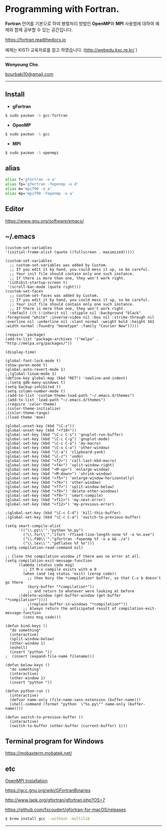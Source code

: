 # Programming with Fortran.

**Fortran** 언어를 기본으로 하여 병렬처리 방법인 **OpenMP**와 **MPI** 사용법에 대하여 예제와 함께 공부할 수 있는 공간입니다.

<a href="https://fortran.readthedocs.io" target="_blank"> https://fortran.readthedocs.io </a>

예제는 KISTI 교육자료를 참고 하였습니다. (<a href="http://webedu.ksc.re.kr" target="_blank">http://webedu.ksc.re.kr/ </a>)

---

**Wonyoung Cho**.

<bourbaki10@gmail.com>

---
## Install
- **gFortran**
```sh
$ sudo pacman -S gcc-fortran
```

- **OpenMP**
```sh
$ sudo pacman -S gcc
```

- **MPI**
```sh
$ sudo pacman -S openmpi
```

## alias
```sh
alias f='gfortran -o a'
alias fp='gfortran -fopenmp -o d'
alias m='mpif90 -o a'
alias mp='mpif90 -fopenmp -o a'
```

## Editor
<a href='https://www.gnu.org/software/emacs/' target='_blank'> https://www.gnu.org/software/emacs/ </a>

## ~/.emacs
```emacs
(custom-set-variables
'(initial-frame-alist (quote ((fullscreen . maximized)))))

(custom-set-variables
  ;; custom-set-variables was added by Custom.
  ;; If you edit it by hand, you could mess it up, so be careful.
  ;; Your init file should contain only one such instance.
  ;; If there is more than one, they won't work right.
 '(inhibit-startup-screen t)
 '(scroll-bar-mode (quote right)))
(custom-set-faces
  ;; custom-set-faces was added by Custom.
  ;; If you edit it by hand, you could mess it up, so be careful.
  ;; Your init file should contain only one such instance.
  ;; If there is more than one, they won't work right.
 '(default ((t (:inherit nil :stipple nil :background "black" :foreground "white" :inverse-video nil :box nil :strike-through nil :overline nil :underline nil :slant normal :weight bold :height 161 :width normal :foundry "monotype" :family "Courier New")))))

(require 'package)
(add-to-list 'package-archives '("melpa" . "http://melpa.org/packages/"))

(display-time)

(global-font-lock-mode t)
(show-paren-mode t)
(global-auto-revert-mode 1)
;;(global-linum-mode 1)
(define-key global-map (kbd "RET") 'newline-and-indent)
;;(setq gdb-many-windows t)
(setq backup-inhibited t)
(setq column-number-mode t)
;(add-to-list 'custom-theme-load-path "~/.emacs.d/themes")
;(add-to-list 'load-path "~/.emacs.d/themes")
;(require 'color-theme)
;(color-theme-initialize)
;(color-theme-tango)
;(load-theme 'moe)

(global-unset-key (kbd "\C-z"))
(global-unset-key (kbd "<f10>"))
(global-set-key (kbd "\C-c C-s") 'gnuplot-run-buffer)
(global-set-key (kbd "\C-c C-g") 'gnuplot-mode)
(global-set-key (kbd "\C-c C-a") 'my-macro)
(global-set-key (kbd "\C-x C-a") 'other-window)
(global-set-key (kbd "\C-a") 'clipboard-yank)
(global-set-key (kbd "\C-z") 'undo)
(global-set-key (kbd "<f2>") 'call-last-kbd-macro)
(global-set-key (kbd "<f4>") 'split-window-right)
(global-set-key (kbd "<M-up>") 'enlarge-window)
(global-set-key (kbd "<M-down>") 'shrink-window)
(global-set-key (kbd "<f5>") 'enlarge-window-horizontally)
(global-set-key (kbd "<f6>") 'other-window)
(global-set-key (kbd "<f7>") 'split-window-below)
(global-set-key (kbd "<f8>") 'delete-other-windows)
(global-set-key (kbd "<f9>") 'smart-compile)
(global-set-key (kbd "<f11>") 'my-next-error)
(global-set-key (kbd "<f12>") 'my-previous-error)

;(global-set-key (kbd "\C-c C-d") 'kill-this-buffer)
;(global-set-key (kbd "\C-c C-a") 'switch-to-previous-buffer)

(setq smart-compile-alist
      '(("\\.py\\'"."python %n.py")
        ("\\.for\\'"."ifort -ffixed-line-length-none %f -o %n.exe")
        ("\\.f90\\'"."gfortran -fopenmp %f -o a && ./a")
        ("\\.tex\\'"."pdflatex %f %n")))
(setq compilation-read-command nil)

;; Close the compilation window if there was no error at all.
(setq compilation-exit-message-function
      (lambda (status code msg)
        ;; If M-x compile exists with a 0
        (when (and (eq status 'exit) (zerop code))
          ;; then bury the *compilation* buffer, so that C-x b doesn't go there
          (bury-buffer "*compilation*"))
          ;; and return to whatever were looking at before
	  ;(delete-window (get-buffer-window (get-buffer "*compilation*"))))
          ;(replace-buffer-in-windows "*compilation*"))
        ;; Always return the anticipated result of compilation-exit-message-function
        (cons msg code)))

(defun bind-keys ()
  "do something"
  (interactive)
  (split-window-below)
  (other-window 1)
  (eshell)
  (insert "python "))
;  (insert (expand-file-name filename)))

(defun below-keys ()
  "do something"
  (interactive)
  (other-window 1)
  (insert "python "))

(defun python-run ()
  (interactive)
  (defvar name-only (file-name-sans-extension (buffer-name)))
  (shell-command (format "python  \"%s.py\"" name-only (buffer-name))))

(defun switch-to-previous-buffer ()
  (interactive)
  (switch-to-buffer (other-buffer (current-buffer) 1)))
```

## Terminal program for Windows
<a href='https://mobaxterm.mobatek.net/' target='_blank'> https://mobaxterm.mobatek.net/ </a>

## etc

<a href="http://lsi.ugr.es/jmantas/pdp/ayuda/datos/instalaciones/Install_OpenMPI_en.pdf" target="_blank"> OpenMPI Installation </a>

<a href="https://gcc.gnu.org/wiki/GFortranBinaries" target="_blank"> https://gcc.gnu.org/wiki/GFortranBinaries </a>

<a href="http://www.lapk.org/gfortran/gfortran.php?OS=7" target="_blank">   http://www.lapk.org/gfortran/gfortran.php?OS=7 </a>

<a href="https://github.com/fxcoudert/gfortran-for-macOS/releases" target="_blank">  https://github.com/fxcoudert/gfortran-for-macOS/releases </a>

```bash
$ brew install gcc --without -multilib
```

---


